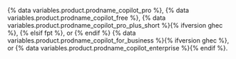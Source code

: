 {% data variables.product.prodname_copilot_pro %}, {% data variables.product.prodname_copilot_free %}, {% data variables.product.prodname_copilot_pro_plus_short %}{% ifversion ghec %}, {% elsif fpt %}, or {% endif %} {% data variables.product.prodname_copilot_for_business %}{% ifversion ghec %}, or {% data variables.product.prodname_copilot_enterprise %}{% endif %}.

